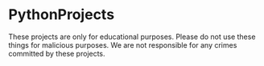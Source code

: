 # PythonProjects
These projects are only for educational purposes.
Please do not use these things for malicious purposes.
We are not responsible for any crimes committed by these projects.
